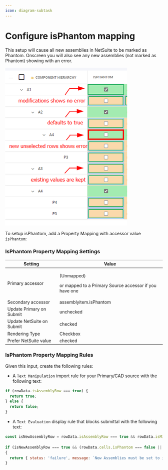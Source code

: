 ```yaml
---
icon: diagram-subtask
---
```


# Configure isPhantom mapping

This setup will cause all new assemblies in NetSuite to be marked as Phantom. Onscreen you will also see any new assemblies (not marked as Phantom) showing with an error.

![image](../../../.gitbook/assets/netsuite_isphantom.png)

To setup isPhantom, add a Property Mapping with accessor value `isPhantom`:

### IsPhantom Property Mapping Settings

| Setting                   | Value                                                                           |
| ------------------------- | ------------------------------------------------------------------------------- |
| Primary accessor          | <p>(Unmapped) </p><p>or mapped to a Primary Source accessor if you have one</p> |
| Secondary accessor        | assemblyitem.isPhantom                                                          |
| Update Primary on Submit  | unchecked                                                                       |
| Update NetSuite on Submit | checked                                                                         |
| Rendering Type            | Checkbox                                                                        |
| Prefer NetSuite value     | checked                                                                         |

### IsPhantom Property Mapping Rules

Given this input, create the following rules:

* A `Text Manipulation` import rule for your Primary/CAD source with the following text:

```javascript
if (rowData.isAssemblyRow === true) {
  return true;
} else {
  return false;
}
```

* A `Text Evaluation` display rule that blocks submittal with the following text:&#x20;

```javascript
const isNewAssemblyRow = rowData.isAssemblyRow === true && rowData.isMissingInSecondaryDatasource == true && rowData.isFoundInSecondaryDatasource == false;

if (isNewAssemblyRow === true && (rowData.cells.isPhantom === false || (`isPhantom` in rowData.modifications === true && rowData.modifications.isPhantom === false)))
{
  return { status: 'failure', message: `New Assemblies must be set to isPhantom=true` }
}
```

